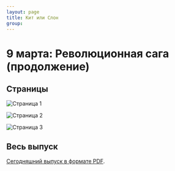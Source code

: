 ```yaml
---
layout: page
title: Кит или Слон
group: 
---
```


# 9 марта: Революционная сага (продолжение)

## Страницы

![Страница 1](https://www.dropbox.com/scl/fi/6b75p1btmu6fo6ny03s8e/2025-03-09-page001.jpg?rlkey=ur9u5vkh6z7otxwlckf0im3zv&raw=1)

![Страница 2](https://www.dropbox.com/scl/fi/m590atrneq5ew68ydestc/2025-03-09-page002.jpg?rlkey=10nm5nicno0lafc96r8ppk2vg&raw=1)

![Страница 3](https://www.dropbox.com/scl/fi/ucw8p6rv1pwmjp7t158us/2025-03-09-page003.jpg?rlkey=vcfxvg2h7tt2wluagvc1ip3ql&raw=1)

## Весь выпуск

[Сегодняшний выпуск в формате PDF](https://www.dropbox.com/scl/fi/3te6u84srz8uj99baiiga/2025-03-09.pdf?rlkey=ihkke06dpo4tudn1ssxugo1wy&raw=1). 


